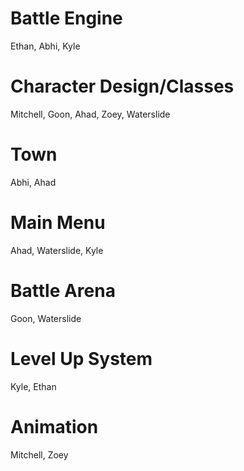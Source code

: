 

# Battle Engine
Ethan, Abhi, Kyle

# Character Design/Classes
Mitchell, Goon, Ahad, Zoey, Waterslide

# Town
Abhi, Ahad

# Main Menu
Ahad, Waterslide, Kyle 

# Battle Arena
Goon, Waterslide

# Level Up System
Kyle, Ethan

# Animation
Mitchell, Zoey
